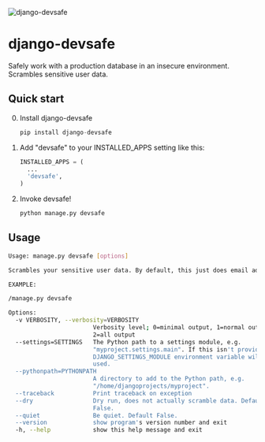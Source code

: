 ![django-devsafe](http://i.imgur.com/MhtKl25.gif)

django-devsafe
==============

Safely work with a production database in an insecure environment. Scrambles sensitive user data.

Quick start
-----------

0. Install django-devsafe

    ```python
    pip install django-devsafe
    ```

1. Add "devsafe" to your INSTALLED_APPS setting like this:

    ```python
    INSTALLED_APPS = (
      ...
      'devsafe',
    )
    ```

2. Invoke devsafe!

    ```bash
    python manage.py devsafe
    ```

Usage
----------

```bash
Usage: manage.py devsafe [options] 

Scrambles your sensitive user data. By default, this just does email addresses and passwords. Omits superusers and staff.

EXAMPLE:

/manage.py devsafe

Options:
  -v VERBOSITY, --verbosity=VERBOSITY
                        Verbosity level; 0=minimal output, 1=normal output,
                        2=all output
  --settings=SETTINGS   The Python path to a settings module, e.g.
                        "myproject.settings.main". If this isn't provided, the
                        DJANGO_SETTINGS_MODULE environment variable will be
                        used.
  --pythonpath=PYTHONPATH
                        A directory to add to the Python path, e.g.
                        "/home/djangoprojects/myproject".
  --traceback           Print traceback on exception
  --dry                 Dry run, does not actually scramble data. Default
                        False.
  --quiet               Be quiet. Default False.
  --version             show program's version number and exit
  -h, --help            show this help message and exit
```
